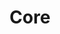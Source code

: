 ---
layout : sparkle
title : "Core"
summary : "A responsive front-end feature kit in React. By the folks of Mason."
visit : https://www.trymason.com/core
tags : ["ui-kit", "react"]
category : "ui-kit"
---